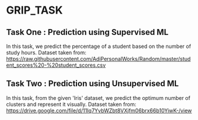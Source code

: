 # GRIP_TASK

## Task One : Prediction using Supervised ML

In this task, we predict the percentage of a student based on the number of study hours.          Dataset taken from:
https://raw.githubusercontent.com/AdiPersonalWorks/Random/master/student_scores%20-%20student_scores.csv


## Task Two : Prediction using Unsupervised ML

In this task, from the given 'Iris' dataset, we predict the optimum number of clusters and represent it visually.          Dataset taken from:
https://drive.google.com/file/d/11Iq7YvbWZbt8VXjfm06brx66b10YiwK-/view
